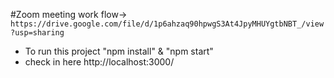 #Zoom meeting work flow->
`https://drive.google.com/file/d/1p6ahzaq90hpwgS3At4JpyMHUYgtbNBT_/view?usp=sharing`
- To run this project "npm install" & "npm start"
- check in here http://localhost:3000/
